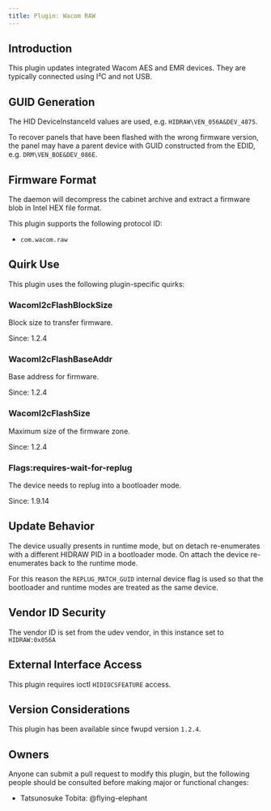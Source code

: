 ```yaml
---
title: Plugin: Wacom RAW
---
```


## Introduction

This plugin updates integrated Wacom AES and EMR devices. They are typically
connected using I²C and not USB.

## GUID Generation

The HID DeviceInstanceId values are used, e.g. `HIDRAW\VEN_056A&DEV_4875`.

To recover panels that have been flashed with the wrong firmware version, the panel may have a
parent device with GUID constructed from the EDID, e.g. `DRM\VEN_BOE&DEV_086E`.

## Firmware Format

The daemon will decompress the cabinet archive and extract a firmware blob in
Intel HEX file format.

This plugin supports the following protocol ID:

* `com.wacom.raw`

## Quirk Use

This plugin uses the following plugin-specific quirks:

### WacomI2cFlashBlockSize

Block size to transfer firmware.

Since: 1.2.4

### WacomI2cFlashBaseAddr

Base address for firmware.

Since: 1.2.4

### WacomI2cFlashSize

Maximum size of the firmware zone.

Since: 1.2.4

### Flags:requires-wait-for-replug

The device needs to replug into a bootloader mode.

Since: 1.9.14

## Update Behavior

The device usually presents in runtime mode, but on detach re-enumerates with a
different HIDRAW PID in a bootloader mode. On attach the device re-enumerates
back to the runtime mode.

For this reason the `REPLUG_MATCH_GUID` internal device flag is used so that
the bootloader and runtime modes are treated as the same device.

## Vendor ID Security

The vendor ID is set from the udev vendor, in this instance set to `HIDRAW:0x056A`

## External Interface Access

This plugin requires ioctl `HIDIOCSFEATURE` access.

## Version Considerations

This plugin has been available since fwupd version `1.2.4`.

## Owners

Anyone can submit a pull request to modify this plugin, but the following people should be
consulted before making major or functional changes:

* Tatsunosuke Tobita: @flying-elephant
